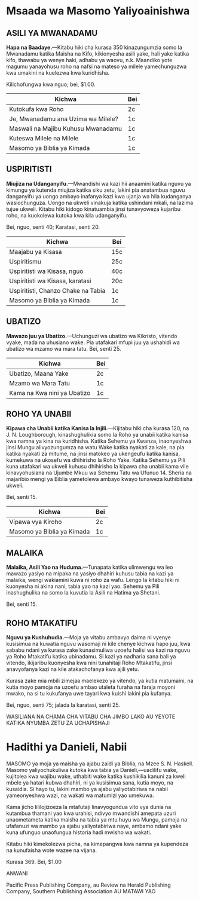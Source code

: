 # Msaada wa Masomo Yaliyoainishwa

## ASILI YA MWANADAMU

**Hapa na Baadaye.**—Kitabu hiki cha kurasa 350 kinazungumzia somo la Mwanadamu katika Maisha na Kifo, kikionyesha asili yake, hali yake katika kifo, thawabu ya wenye haki, adhabu ya waovu, n.k. Maandiko yote magumu yanayohusu roho na nafsi na mateso ya milele yamechunguzwa kwa umakini na kuelezwa kwa kuridhisha.

Kilichofungwa kwa nguo; bei, $1.00.

| Kichwa | Bei |
|--------|-----|
| Kutokufa kwa Roho | 2c |
| Je, Mwanadamu ana Uzima wa Milele? | 1c |
| Maswali na Majibu Kuhusu Mwanadamu | 1c |
| Kuteswa Milele na Milele | 1c |
| Masomo ya Biblia ya Kimada | 1c |

## USPIRITISTI

**Miujiza na Udanganyifu.**—Mwandishi wa kazi hii anaamini katika nguvu ya kimungu ya kutenda miujiza katika siku zetu, lakini pia anatambua nguvu danganyifu ya uongo ambayo inafanya kazi kwa ujanja wa hila kudanganya wasiochunguza. Uongo na ukweli vinakuja katika ushindani mkali, na lazima tujue ukweli. Kitabu hiki kidogo kinatuambia jinsi tunavyoweza kujaribu roho, na kuokolewa kutoka kwa kila udanganyifu.

Bei, nguo, senti 40; Karatasi, senti 20.

| Kichwa | Bei |
|--------|-----|
| Maajabu ya Kisasa | 15c |
| Uspiritismu | 25c |
| Uspiritisti wa Kisasa, nguo | 40c |
| Uspiritisti wa Kisasa, karatasi | 20c |
| Uspiritisti, Chanzo Chake na Tabia | 1c |
| Masomo ya Biblia ya Kimada | 1c |

## UBATIZO

**Mawazo juu ya Ubatizo.**—Uchunguzi wa ubatizo wa Kikristo, vitendo vyake, mada na uhusiano wake. Pia utafakari mfupi juu ya ushahidi wa ubatizo wa mzamo wa mara tatu. Bei, senti 25.

| Kichwa | Bei |
|--------|-----|
| Ubatizo, Maana Yake | 2c |
| Mzamo wa Mara Tatu | 1c |
| Kama na Kwa nini ya Ubatizo | 1c |

## ROHO YA UNABII

**Kipawa cha Unabii katika Kanisa la Injili.**—Kijitabu hiki cha kurasa 120, na J. N. Loughborough, kinashughulikia somo la Roho ya unabii katika kanisa kwa namna ya kina na kuridhisha. Katika Sehemu ya Kwanza, inaonyeshwa jinsi Mungu alivyozungumza na watu Wake katika nyakati za kale, na pia katika nyakati za mitume, na jinsi matokeo ya ukengeufu katika kanisa, kumekuwa na ukosefu wa dhihirisho la Roho Yake. Katika Sehemu ya Pili kuna utafakari wa ukweli kuhusu dhihirisho la kipawa cha unabii kama vile kinavyohusiana na Ujumbe Mkuu wa Sehemu Tatu wa Ufunuo 14. Sheria na majaribio mengi ya Biblia yametolewa ambayo kwayo tunaweza kuthibitisha ukweli.

Bei, senti 15.

| Kichwa | Bei |
|--------|-----|
| Vipawa vya Kiroho | 2c |
| Masomo ya Biblia ya Kimada | 1c |

## MALAIKA

**Malaika, Asili Yao na Huduma.**—Tunapata katika ulimwengu wa leo mawazo yasiyo na mipaka na yasiyo dhahiri kuhusu tabia na kazi ya malaika, wengi wakiamini kuwa ni roho za wafu. Lengo la kitabu hiki ni kuonyesha ni akina nani, tabia yao na kazi yao. Sehemu ya Pili inashughulika na somo la kuvutia la Asili na Hatima ya Shetani.

Bei, senti 15.

## ROHO MTAKATIFU

**Nguvu ya Kushuhudia.**—Moja ya vitabu ambavyo daima ni vyenye kusisimua na kuwatia nguvu wasomaji ni kile chenye kichwa hapo juu, kwa sababu ndani ya kurasa zake kunasimuliwa uzoefu halisi wa kazi na nguvu ya Roho Mtakatifu katika ubinadamu. Si kazi ya nadharia sana bali ya vitendo, ikijaribu kuonyesha kwa nini tunahitaji Roho Mtakatifu, jinsi anavyofanya kazi na kile atakachofanya kwa ajili yetu.

Kurasa zake mia mbili zimejaa maelekezo ya vitendo, ya kutia matumaini, na kutia moyo pamoja na uzoefu ambao utaleta furaha na faraja moyoni mwako, na si tu kukufanya uwe tayari kwa kuishi lakini pia kufanya.

Bei, nguo, senti 75; jalada la karatasi, senti 25.

WASILIANA NA CHAMA CHA VITABU CHA JIMBO LAKO AU YEYOTE KATIKA NYUMBA ZETU ZA UCHAPISHAJI

# Hadithi ya Danieli, Nabii

MASOMO ya moja ya maisha ya ajabu zaidi ya Biblia, na Mzee S. N. Haskell. Masomo yaliyochukuliwa kutoka kwa tabia ya Danieli,—uadilifu wake, kujitolea kwa wajibu wake, uthabiti wake katika kushikilia kanuni za kweli mbele ya hatari kubwa dhahiri, ni ya kusisimua sana, kutia moyo, na kusaidia. Si hayo tu, lakini mambo ya ajabu yaliyotabiriwa na nabii yameonyeshwa wazi, na wakati wa matumizi yao umekuwa.

Kama jicho lililojizoeza la mtafutaji linavyogundua vito vya dunia na kutambua thamani yao kwa urahisi, ndivyo mwandishi amepata uzuri unaometameta katika maisha na tabia ya mtu huyu wa Mungu, pamoja na ufafanuzi wa mambo ya ajabu yaliyotabiriwa naye, ambamo ndani yake kuna ufunguo unaofungua historia hadi mwisho wa wakati.

Kitabu hiki kimekolezwa picha, na kimepangwa kwa namna ya kupendeza na kunufaisha wote wazee na vijana.

Kurasa 369. Bei, $1.00

ANWANI

Pacific Press Publishing Company, au
Review na Herald Publishing Company,
Southern Publishing Association
AU MATAWI YAO
